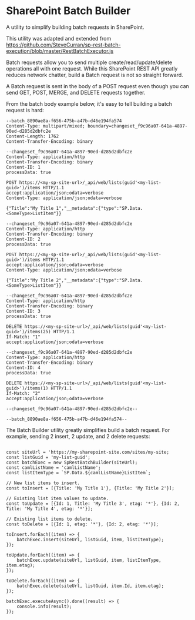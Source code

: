 # SharePoint Batch Builder
A utility to simplify building batch requests in SharePoint.

This utility was adapted and extended from https://github.com/SteveCurran/sp-rest-batch-execution/blob/master/RestBatchExecutor.js

Batch requests allow you to send multiple create/read/update/delete operations all with one request. While this SharePoint REST API 
greatly reduces network chatter, build a Batch request is not so straight forward.

A Batch request is sent in the body of a POST request even though you can send GET, POST, MERGE, and DELETE requests together.

From the batch body example below, it's easy to tell building a batch request is hard:

```(text)
--batch_8890ae8a-f656-475b-a47b-d46e194fa574
Content-Type: multipart/mixed; boundary=changeset_f9c96a07-641a-4897-90ed-d285d2dbfc2e
Content-Length: 1762
Content-Transfer-Encoding: binary

--changeset_f9c96a07-641a-4897-90ed-d285d2dbfc2e
Content-Type: application/http
Content-Transfer-Encoding: binary
Content-ID: 1
processData: true

POST https://<my-sp-site-url>/_api/web/lists(guid'<my-list-guid>')/items HTTP/1.1
accept:application/json;odata=verbose
Content-Type: application/json;odata=verbose

{"Title":"My Title 1","__metadata":{"type":"SP.Data.<SomeType>ListItem"}}

--changeset_f9c96a07-641a-4897-90ed-d285d2dbfc2e
Content-Type: application/http
Content-Transfer-Encoding: binary
Content-ID: 2
processData: true

POST https://<my-sp-site-url>/_api/web/lists(guid'<my-list-guid>')/items HTTP/1.1
accept:application/json;odata=verbose
Content-Type: application/json;odata=verbose

{"Title":"My Title 2","__metadata":{"type":"SP.Data.<SomeType>ListItem"}}

--changeset_f9c96a07-641a-4897-90ed-d285d2dbfc2e
Content-Type: application/http
Content-Transfer-Encoding: binary
Content-ID: 3
processData: true

DELETE https://<my-sp-site-url>/_api/web/lists(guid'<my-list-guid>')/items(25) HTTP/1.1
If-Match: "1"
accept:application/json;odata=verbose

--changeset_f9c96a07-641a-4897-90ed-d285d2dbfc2e
Content-Type: application/http
Content-Transfer-Encoding: binary
Content-ID: 4
processData: true

DELETE https://<my-sp-site-url>/_api/web/lists(guid'<my-list-guid>')/items(1) HTTP/1.1
If-Match: "2"
accept:application/json;odata=verbose

--changeset_f9c96a07-641a-4897-90ed-d285d2dbfc2e--

--batch_8890ae8a-f656-475b-a47b-d46e194fa574--
```

The Batch Builder utility greatly simplifies build a batch request. For example, sending 2 insert, 2 update, and 2 delete requests:

```(JavaScript)

const siteUrl = 'https://my-sharepoint-site.com/sites/my-site;
const listGuid = 'my-list-guid';
const batchExec = new SpRestBatchBuilder(siteUrl);
const camlListName = 'camlListName';
const listItemType = `SP.Data.${camlListName}ListItem`;

// New list items to insert.
const toInsert = [{Title: 'My Title 1'}, {Title: 'My Title 2'}];

// Existing list item values to update.
const toUpdate = [{Id: 1, Title: 'My Title 3', etag: '*'}, {Id: 2, Title: 'My Title 4', etag: '*'}];

// Existing list items to delete.
const toDelete = [{Id: 1, etag: '*'}, {Id: 2, etag: '*'}];

toInsert.forEach((item) => {
    batchExec.insert(siteUrl, listGuid, item, listItemType);
});

toUpdate.forEach((item) => {
    batchExec.update(siteUrl, listGuid, item, listItemType, item.etag);
});

toDelete.forEach((item) => {
    batchExec.delete(siteUrl, listGuid, item.Id, item.etag);
});

batchExec.executeAsync().done((result) => {
    console.info(result);
});

```